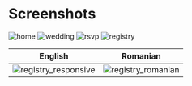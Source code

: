 # Screenshots

![home](https://github.com/eddie-cosma/jeddie-wedding/assets/36821604/69095801-5c28-4b23-9159-ef405faee01c)
![wedding](https://github.com/eddie-cosma/jeddie-wedding/assets/36821604/d98461b5-ac87-44df-a8ca-221a3e89f8e0)
![rsvp](https://github.com/eddie-cosma/jeddie-wedding/assets/36821604/86ac95fb-76a1-4853-a606-b7eeed9c7597)
![registry](https://github.com/eddie-cosma/jeddie-wedding/assets/36821604/5a7addfa-74ca-42a7-81b7-320bc3b84afd)

| English | Romanian |
| ------- | -------- |
| ![registry_responsive](https://github.com/eddie-cosma/jeddie-wedding/assets/36821604/6bd6adf7-1855-4641-aa92-0b12cb3d0c47) | ![registry_romanian](https://github.com/eddie-cosma/jeddie-wedding/assets/36821604/09765707-b139-4c8c-b2ce-1a046bd1e85d) |
